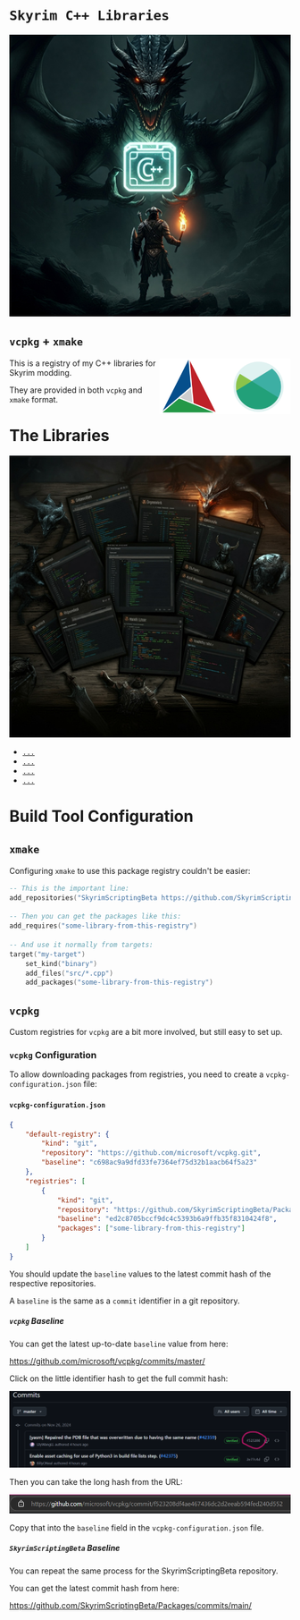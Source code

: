 # `Skyrim C++ Libraries`

![Skyrim Scripting C++ Libraries](resources/images/dragon-holding-cpp.jpg)


## `vcpkg` + `xmake`

<img src="resources/images/cmake-and-xmake.png" align="right" height="100" />

This is a registry of my C++ libraries for Skyrim modding.

They are provided in both `vcpkg` and `xmake` format.

# The Libraries

![Skyrim Scripting C++ Libraries](resources/images/cpp-skyrim-libraries.jpg)

- [`...`](#)
- [`...`](#)
- [`...`](#)
- [`...`](#)

# Build Tool Configuration

## `xmake`

Configuring `xmake` to use this package registry couldn't be easier:

```lua
-- This is the important line:
add_repositories("SkyrimScriptingBeta https://github.com/SkyrimScriptingBeta/Packages.git")

-- Then you can get the packages like this:
add_requires("some-library-from-this-registry")

-- And use it normally from targets:
target("my-target")
    set_kind("binary")
    add_files("src/*.cpp")
    add_packages("some-library-from-this-registry")
```

## `vcpkg`

Custom registries for `vcpkg` are a bit more involved, but still easy to set up.

### `vcpkg` Configuration

To allow downloading packages from registries, you need to create a `vcpkg-configuration.json` file:

#### `vcpkg-configuration.json`

```json
{
    "default-registry": {
        "kind": "git",
        "repository": "https://github.com/microsoft/vcpkg.git",
        "baseline": "c698ac9a9dfd33fe7364ef75d32b1aacb64f5a23"
    },
    "registries": [
        {
            "kind": "git",
            "repository": "https://github.com/SkyrimScriptingBeta/Packages.git",
            "baseline": "ed2c8705bccf9dc4c5393b6a9ffb35f8310424f8",
            "packages": ["some-library-from-this-registry"]
        }
    ]
}
```

You should update the `baseline` values to the latest commit hash of the respective repositories.

A `baseline` is the same as a `commit` identifier in a git repository.

##### `vcpkg` Baseline

You can get the latest up-to-date `baseline` value from here:

https://github.com/microsoft/vcpkg/commits/master/

Click on the little identifier hash to get the full commit hash:

![Click on vcpkg commit hash](resources/images/click-on-vcpkg-latest-commit.png)

Then you can take the long hash from the URL:

![Get the full commit hash](resources/images/get-vcpkg-latest-commit-from-url.png)

Copy that into the `baseline` field in the `vcpkg-configuration.json` file.

##### `SkyrimScriptingBeta` Baseline

You can repeat the same process for the SkyrimScriptingBeta repository.

You can get the latest commit hash from here:

https://github.com/SkyrimScriptingBeta/Packages/commits/main/
